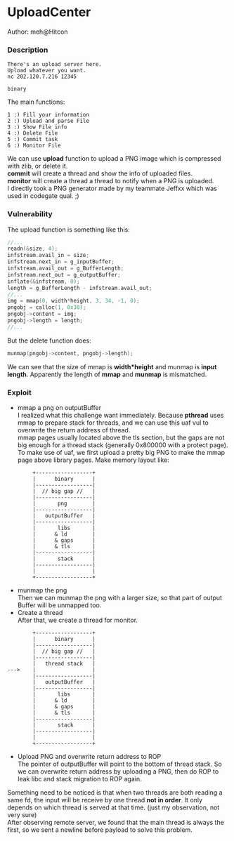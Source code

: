 # UploadCenter  

Author: meh@Hitcon  

### Description  
```
There's an upload server here.
Upload whatever you want.
nc 202.120.7.216 12345

binary
```
The main functions:
```
1 :) Fill your information
2 :) Upload and parse File
3 :) Show File info
4 :) Delete File
5 :) Commit task
6 :) Monitor File
```
We can use **upload** function to upload a PNG image which is compressed with zlib, or delete it.  
**commit** will create a thread and show the info of uploaded files.  
**monitor** will create a thread a thread to notify when a PNG is uploaded.  
I directly took a PNG generator made by my teammate Jeffxx which was used in codegate qual. ;)

### Vulnerability  
The upload function is something like this:
```c
//...
readn(&size, 4);
infstream.avail_in = size;
infstream.next_in = g_inputBuffer;
infstream.avail_out = g_BufferLength;
infstream.next_out = g_outputBuffer;
inflate(&infstream, 0);
length = g_BufferLength - infstream.avail_out;
//...
img = mmap(0, width*height, 3, 34, -1, 0);
pngobj = calloc(1, 0x30);
pngobj->content = img;
pngobj->length = length;
//...
```
But the delete function does:  
```c
munmap(pngobj->content, pngobj->length);
```
We can see that the size of mmap is **width*height** and munmap is **input length**. Apparently the length of **mmap** and **munmap** is mismatched.  

### Exploit  
* mmap a png on outputBuffer  
I realized what this challenge want immediately. Because **pthread** uses mmap to prepare stack for threads, and we can use this uaf vul to overwrite the return address of thread.  
mmap pages usually located above the tls section, but the gaps are not big enough for a thread stack (generally 0x800000 with a protect page).
To make use of uaf, we first upload a pretty big PNG to make the mmap page above library pages. Make memory layout like:  

```
        +------------------+
        |      binary      |
        |------------------|
        |  // big gap //   |
        |------------------|
        |       png        |
        |------------------|
        |   outputBuffer   |
        |------------------|
        |       libs       |
        |      & ld        |
        |      & gaps      |
        |      & tls       |
        |------------------|
        |       stack      |
        |------------------|
        |                  |
        +------------------+
```
* munmap the png  
Then we can munmap the png with a larger size, so that part of output Buffer will be unmapped too.  
* Create a thread  
After that, we create a thread for monitor.  
```
        +------------------+
        |      binary      |
        |------------------|
        |  // big gap //   |
        |------------------|
        |   thread stack   |
--->    |                  |
        |------------------|
        |   outputBuffer   |
        |------------------|
        |       libs       |
        |      & ld        |
        |      & gaps      |
        |      & tls       |
        |------------------|
        |       stack      |
        |------------------|
        |                  |
        +------------------+
```

* Upload PNG and overwrite return address to ROP  
The pointer of outputBuffer will point to the bottom of thread stack. So we can overwrite return address by uploading a PNG, then do ROP to leak libc and stack migration to ROP again.  

Something need to be noticed is that when two threads are both reading a same fd, the input will be receive by one thread **not in order**. It only depends on which thread is served at that time. (just my observation, not very sure)  
After observing remote server, we found that the main thread is always the first, so we sent a newline before payload to solve this problem.    
